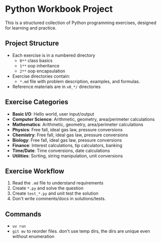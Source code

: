 # Python Workbook Project

This is a structured collection of Python programming exercises,
designed for learning and practice.

## Project Structure

- Each exercise is in a numbered directory
  - `0**` class basics
  - `1**` oop inheritance
  - `2**` oop encapsulation
- Exercise directories contain:
  - `*.md` file with problem description, examples, and formulas.
- Reference materials are in `x0_*/` directories

## Exercise Categories

- **Basic I/O**: Hello world, user input/output
- **Computer Science**: Arithmetic, geometry, area/perimeter calculations
- **Mathematics**: Arithmetic, geometry, area/perimeter calculations
- **Physics**: Free fall, ideal gas law, pressure conversions
- **Chemistry**: Free fall, ideal gas law, pressure conversions
- **Biology**: Free fall, ideal gas law, pressure conversions
- **Finance**: Interest calculations, tip calculators, banking
- **Time/Date**: Time conversions, date calculations
- **Utilities**: Sorting, string manipulation, unit conversions

## Exercise Workflow

1. Read the `.md` file to understand requirements
2. Create `*.py` and solve the question 
3. Create `test_*.py` and unit test the solution
4. Don't write comments/docs in solutions/tests.

## Commands
- `uv run`
- `git mv` to reorder files. don't use temp dirs, the dirs are unique even without enumeration
